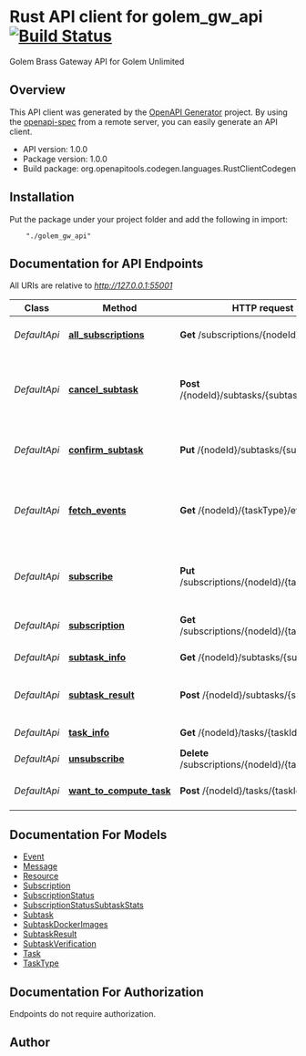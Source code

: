 # Rust API client for golem_gw_api [![Build Status](https://travis-ci.com/prekucki/golem-gw-client.svg?branch=master)](https://travis-ci.com/prekucki/golem-gw-client)

Golem Brass Gateway API for Golem Unlimited

## Overview
This API client was generated by the [OpenAPI Generator](https://openapi-generator.tech) project.  By using the [openapi-spec](https://openapis.org) from a remote server, you can easily generate an API client.

- API version: 1.0.0
- Package version: 1.0.0
- Build package: org.openapitools.codegen.languages.RustClientCodegen

## Installation
Put the package under your project folder and add the following in import:
```
    "./golem_gw_api"
```

## Documentation for API Endpoints

All URIs are relative to *http://127.0.0.1:55001*

Class | Method | HTTP request | Description
------------ | ------------- | ------------- | -------------
*DefaultApi* | [**all_subscriptions**](docs/DefaultApi.md#all_subscriptions) | **Get** /subscriptions/{nodeId} | Gets all subscriptions for node
*DefaultApi* | [**cancel_subtask**](docs/DefaultApi.md#cancel_subtask) | **Post** /{nodeId}/subtasks/{subtaskId}/cancel | Cancels subtask computation (upon failure or resignation)
*DefaultApi* | [**confirm_subtask**](docs/DefaultApi.md#confirm_subtask) | **Put** /{nodeId}/subtasks/{subtaskId} | Confirms subtask computation start
*DefaultApi* | [**fetch_events**](docs/DefaultApi.md#fetch_events) | **Get** /{nodeId}/{taskType}/events | List events for given node id and task type; starting after last event id
*DefaultApi* | [**subscribe**](docs/DefaultApi.md#subscribe) | **Put** /subscriptions/{nodeId}/{taskType} | Creates or amends subscription to Golem network
*DefaultApi* | [**subscription**](docs/DefaultApi.md#subscription) | **Get** /subscriptions/{nodeId}/{taskType} | Gets single subscription details
*DefaultApi* | [**subtask_info**](docs/DefaultApi.md#subtask_info) | **Get** /{nodeId}/subtasks/{subtaskId} | Gets subtask information
*DefaultApi* | [**subtask_result**](docs/DefaultApi.md#subtask_result) | **Post** /{nodeId}/subtasks/{subtaskId} | Reports subtask computation result
*DefaultApi* | [**task_info**](docs/DefaultApi.md#task_info) | **Get** /{nodeId}/tasks/{taskId} | Gets task information
*DefaultApi* | [**unsubscribe**](docs/DefaultApi.md#unsubscribe) | **Delete** /subscriptions/{nodeId}/{taskType} | Removes subscription
*DefaultApi* | [**want_to_compute_task**](docs/DefaultApi.md#want_to_compute_task) | **Post** /{nodeId}/tasks/{taskId} | Sends task computation willingness


## Documentation For Models

 - [Event](docs/Event.md)
 - [Message](docs/Message.md)
 - [Resource](docs/Resource.md)
 - [Subscription](docs/Subscription.md)
 - [SubscriptionStatus](docs/SubscriptionStatus.md)
 - [SubscriptionStatusSubtaskStats](docs/SubscriptionStatusSubtaskStats.md)
 - [Subtask](docs/Subtask.md)
 - [SubtaskDockerImages](docs/SubtaskDockerImages.md)
 - [SubtaskResult](docs/SubtaskResult.md)
 - [SubtaskVerification](docs/SubtaskVerification.md)
 - [Task](docs/Task.md)
 - [TaskType](docs/TaskType.md)


## Documentation For Authorization
 Endpoints do not require authorization.


## Author



